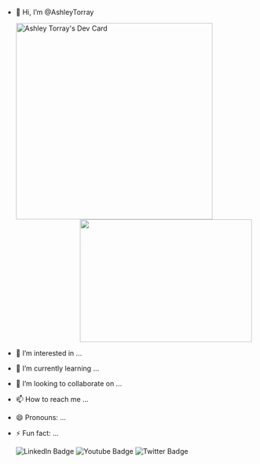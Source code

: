 - 👋 Hi, I’m @AshleyTorray
  
  <div id="header">
    <div align="left">
      <a href="https://app.daily.dev/ashleytorray"><img src="https://api.daily.dev/devcards/05e6d36b443e48dea60ef3d6ff8ada78.png?r=jtu" width="400" alt="Ashley Torray's Dev Card"/></a>
    </div>
    <div align="right">
      <img lt="Coder GIF" height=250 width=350 src="https://images.squarespace-cdn.com/content/v1/5769fc401b631bab1addb2ab/1541580611624-TE64QGKRJG8SWAIUS7NS/ke17ZwdGBToddI8pDm48kPoswlzjSVMM-SxOp7CV59BZw-zPPgdn4jUwVcJE1ZvWQUxwkmyExglNqGp0IvTJZamWLI2zvYWH8K3-s_4yszcp2ryTI0HqTOaaUohrI8PI6FXy8c9PWtBlqAVlUS5izpdcIXDZqDYvprRqZ29Pw0o/coding-freak.gif"/>
    </div>
  </div>
- 👀 I’m interested in ...
- 🌱 I’m currently learning ...
- 💞️ I’m looking to collaborate on ...
- 📫 How to reach me ...
- 😄 Pronouns: ...
- ⚡ Fun fact: ...
  <div id="badges">
    <img src="https://img.shields.io/badge/LinkedIn-blue?style=for-the-badge&logo=linkedin&logoColor=white" alt="LinkedIn Badge"/>
    <img src="https://img.shields.io/badge/YouTube-red?style=for-the-badge&logo=youtube&logoColor=white" alt="Youtube Badge"/>
    <img src="https://img.shields.io/badge/Twitter-blue?style=for-the-badge&logo=twitter&logoColor=white" alt="Twitter Badge"/>
  </div>
<!---
AshleyTorray/AshleyTorray is a ✨ special ✨ repository because its `README.md` (this file) appears on your GitHub profile.
You can click the Preview link to take a look at your changes.
--->
